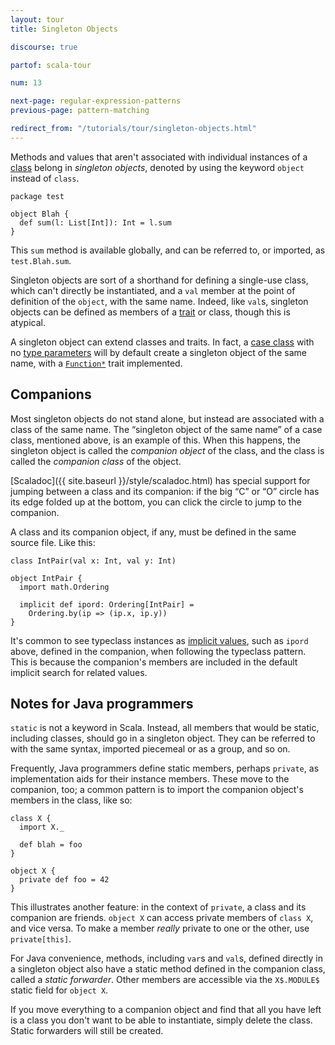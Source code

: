 ```yaml
---
layout: tour
title: Singleton Objects

discourse: true

partof: scala-tour

num: 13

next-page: regular-expression-patterns
previous-page: pattern-matching

redirect_from: "/tutorials/tour/singleton-objects.html"
---
```


Methods and values that aren't associated with individual instances of a [class](classes.html) belong in *singleton objects*, denoted by using the keyword `object` instead of `class`.

```
package test

object Blah {
  def sum(l: List[Int]): Int = l.sum
}
```

This `sum` method is available globally, and can be referred to, or imported, as `test.Blah.sum`.

Singleton objects are sort of a shorthand for defining a single-use class, which can't directly be instantiated, and a `val` member at the point of definition of the `object`, with the same name. Indeed, like `val`s, singleton objects can be defined as members of a [trait](traits.html) or class, though this is atypical.

A singleton object can extend classes and traits. In fact, a [case class](case-classes.html) with no [type parameters](generic-classes.html) will by default create a singleton object of the same name, with a [`Function*`](http://www.scala-lang.org/api/current/scala/Function1.html) trait implemented.

## Companions ##

Most singleton objects do not stand alone, but instead are associated with a class of the same name. The “singleton object of the same name” of a case class, mentioned above, is an example of this. When this happens, the singleton object is called the *companion object* of the class, and the class is called the *companion class* of the object.

[Scaladoc]({{ site.baseurl }}/style/scaladoc.html) has special support for jumping between a class and its companion: if the big “C” or “O” circle has its edge folded up at the bottom, you can click the circle to jump to the companion.

A class and its companion object, if any, must be defined in the same source file. Like this:

```tut
class IntPair(val x: Int, val y: Int)

object IntPair {
  import math.Ordering

  implicit def ipord: Ordering[IntPair] =
    Ordering.by(ip => (ip.x, ip.y))
}
```

It's common to see typeclass instances as [implicit values](implicit-parameters.html), such as `ipord` above, defined in the companion, when following the typeclass pattern. This is because the companion's members are included in the default implicit search for related values.

## Notes for Java programmers ##

`static` is not a keyword in Scala. Instead, all members that would be static, including classes, should go in a singleton object. They can be referred to with the same syntax, imported piecemeal or as a group, and so on.

Frequently, Java programmers define static members, perhaps `private`, as implementation aids for their instance members. These move to the companion, too; a common pattern is to import the companion object's members in the class, like so:

```
class X {
  import X._

  def blah = foo
}

object X {
  private def foo = 42
}
```

This illustrates another feature: in the context of `private`, a class and its companion are friends. `object X` can access private members of `class X`, and vice versa. To make a member *really* private to one or the other, use `private[this]`.

For Java convenience, methods, including `var`s and `val`s, defined directly in a singleton object also have a static method defined in the companion class, called a *static forwarder*. Other members are accessible via the `X$.MODULE$` static field for `object X`.

If you move everything to a companion object and find that all you have left is a class you don't want to be able to instantiate, simply delete the class. Static forwarders will still be created.
